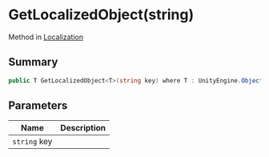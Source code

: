 # GetLocalizedObject(string)

Method in [Localization](./)

## Summary

```csharp
public T GetLocalizedObject<T>(string key) where T : UnityEngine.Object
```

## Parameters

| Name         | Description |
| ------------ | ----------- |
| `string` key |             |
